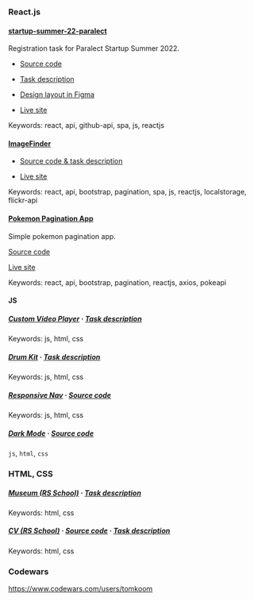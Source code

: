 ### React.js

#### [startup-summer-22-paralect](https://subtle-queijadas-e1c923.netlify.app/)

Registration task for Paralect Startup Summer 2022.

- [Source code](https://github.com/tomkoom/startup-summer-22-paralect)

- [Task description](https://startup-summer-task.paralect.com/)

- [Design layout in Figma](https://www.figma.com/file/nPPYeW9okkBbIfxafG8XJP/Startup-Summer-2021-Task?node-id=0%3A1)

- [Live site](https://subtle-queijadas-e1c923.netlify.app/)

Keywords: react, api, github-api, spa, js, reactjs

#### [ImageFinder](https://elinext-test.netlify.app/)

- [Source code & task description](https://github.com/tomkoom/elinext-test)

- [Live site](https://elinext-test.netlify.app/)

Keywords: react, api, bootstrap, pagination, spa, js, reactjs, localstorage, flickr-api

#### [Pokemon Pagination App](https://pokemon-pagination-app.netlify.app/)

Simple pokemon pagination app.

[Source code](https://github.com/tomkoom/pokemon-pagination-app)

[Live site](https://pokemon-pagination-app.netlify.app/)

Keywords: react, api, bootstrap, pagination, reactjs, axios, pokeapi

#### JS

##### [Custom Video Player](https://rolling-scopes-school.github.io/tomkoom-JSFEPRESCHOOL/custom-video-player/) · [Task description](https://github.com/rolling-scopes-school/tasks/blob/master/tasks/js30/js30-4.md)

Keywords: js, html, css

##### [Drum Kit](https://rolling-scopes-school.github.io/tomkoom-JSFEPRESCHOOL/drum-kit/) · [Task description](https://github.com/rolling-scopes-school/tasks/blob/master/tasks/js30/js30.md)

Keywords: js, html, css

##### [Responsive Nav](https://responsivenav1.netlify.app/) · [Source code](https://github.com/tomkoom/responsive-nav)

Keywords: js, html, css

##### [Dark Mode](https://simpledarkmode.netlify.app/) · [Source code](https://github.com/tomkoom/dark-mode)

`js`, `html`, `css`

### HTML, CSS

##### [Museum (RS School)](https://rolling-scopes-school.github.io/tomkoom-JSFEPRESCHOOL/museum/) · [Task description](https://github.com/rolling-scopes-school/tasks/blob/master/tasks/museum/museum.md)

Keywords: html, css

##### [CV (RS School)](https://tomkoom.github.io/rsschool-cv/) · [Source code](https://github.com/tomkoom/rsschool-cv) · [Task description](https://github.com/rolling-scopes-school/tasks/blob/master/tasks/cv/html-css.md)

Keywords: html, css

### Codewars

https://www.codewars.com/users/tomkoom
